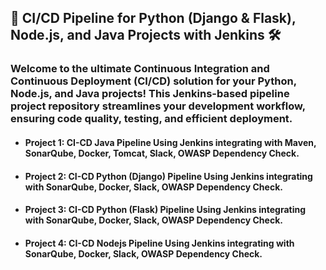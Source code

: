 
## 🚀 CI/CD Pipeline for Python (Django & Flask), Node.js, and Java Projects with Jenkins 🛠️


### Welcome to the ultimate Continuous Integration and Continuous Deployment (CI/CD) solution for your Python, Node.js, and Java projects! This Jenkins-based pipeline project repository streamlines your development workflow, ensuring code quality, testing, and efficient deployment.

- #### Project 1: CI-CD Java Pipeline Using Jenkins integrating with Maven, SonarQube, Docker, Tomcat, Slack, OWASP Dependency Check.
- #### Project 2: CI-CD Python (Django) Pipeline Using Jenkins integrating with SonarQube, Docker, Slack, OWASP Dependency Check.
- #### Project 3: CI-CD Python (Flask) Pipeline Using Jenkins integrating with SonarQube, Docker, Slack, OWASP Dependency Check.
- #### Project 4: CI-CD Nodejs Pipeline Using Jenkins integrating with SonarQube, Docker, Slack, OWASP Dependency Check.
